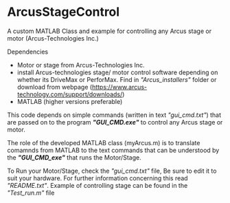 # ArcusStageControl
A custom MATLAB Class and example for controlling any Arcus stage or motor (Arcus-Technologies Inc.)

Dependencies
- Motor or stage from Arcus-Technologies Inc.
- install Arcus-technologies stage/ motor control software depending on whether its DriveMax or PerforMax. Find in _"Arcus_installers"_ folder or download from webpage (https://www.arcus-technology.com/support/downloads/)
- MATLAB (higher versions preferable)


This code depends on simple commands (written in text _"gui_cmd.txt"_) that are passed on to the program **_"GUI_CMD.exe"_** to control any Arcus stage or motor.

The role of the developed MATLAB class (myArcus.m) is to translate comamnds from MATLAB to the text commands that can be understood by the **_"GUI_CMD_exe"_** that runs the Motor/Stage.

To Run your Motor/Stage, check the _"gui_cmd.txt"_ file, Be sure to edit it to suit your hardware. For further information concerning this read _"README.txt"_.
Example of controlling stage can be found in the _"Test_run.m"_ file
